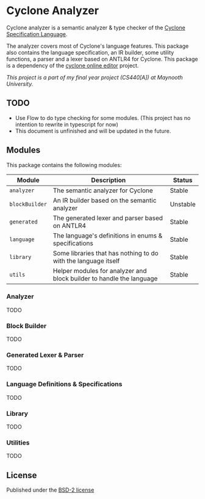 # Cyclone Analyzer

Cyclone analyzer is a semantic analyzer & type checker of the [Cyclone Specification Language](https://classicwuhao.github.io/cyclone_tutorial/tutorial-content.html). 

The analyzer covers most of Cyclone's language features. This package also contains the language specification, an IR builder, some utility functions, a parser and a lexer based on ANTLR4 for Cyclone. This package is a dependency of the [cyclone online editor](https://github.com/lucid-brndmg/cyclone-online-editor) project.

*This project is a part of my final year project (CS440[A]) at Maynooth University.*

## TODO

- Use Flow to do type checking for some modules. (This project has no intention to rewrite in typescript for now)
- This document is unfinished and will be updated in the future.

## Modules

This package contains the following modules:

| Module         | Description                                                          | Status   |
|----------------|----------------------------------------------------------------------|----------|
| `analyzer`     | The semantic analyzer for Cyclone                                    | Stable   |
| `blockBuilder` | An IR builder based on the semantic analyzer                         | Unstable |
| `generated`    | The generated lexer and parser based on ANTLR4                       | Stable   |
| `language`     | The language's definitions in enums & specifications                 | Stable   |
| `library`      | Some libraries that has nothing to do with the language itself       | Stable   |
| `utils`        | Helper modules for analyzer and block builder to handle the language | Stable   |



### Analyzer
TODO

### Block Builder
TODO

### Generated Lexer & Parser
TODO

### Language Definitions & Specifications
TODO

### Library
TODO

### Utilities
TODO

## License

Published under the [BSD-2 license](https://www.tldrlegal.com/license/bsd-2-clause-license-freebsd)